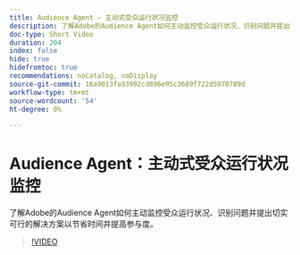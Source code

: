 ```yaml
---
title: Audience Agent — 主动式受众运行状况监控
description: 了解Adobe的Audience Agent如何主动监控受众运行状况、识别问题并提出切实可行的解决方案以节省时间并提高参与度。
doc-type: Short Video
duration: 204
index: false
hide: true
hidefromtoc: true
recommendations: noCatalog, noDisplay
source-git-commit: 16a9013fa93992cd896e95c3689f722d5970789d
workflow-type: tm+mt
source-wordcount: '54'
ht-degree: 0%

---
```



# Audience Agent：主动式受众运行状况监控

了解Adobe的Audience Agent如何主动监控受众运行状况、识别问题并提出切实可行的解决方案以节省时间并提高参与度。

<!-- 62_S653_3442539_203_audience-agent-proactive-audience-health-monitoring -->
>[!VIDEO](https://video.tv.adobe.com/v/3458303/?learn=on&enablevpops=true)
